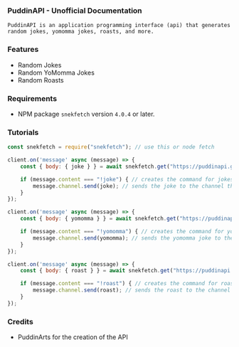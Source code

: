 ### PuddinAPI - Unofficial Documentation
`PuddinAPI is an application programming interface (api) that generates random jokes, yomomma jokes, roasts, and more.`

### Features
- Random Jokes
- Random YoMomma Jokes
- Random Roasts

### Requirements
- NPM package `snekfetch` version `4.0.4` or later.

### Tutorials
```js
const snekfetch = require("snekfetch"); // use this or node fetch

client.on('message' async (message) => {
    const { body: { joke } } = await snekfetch.get("https://puddinapi.glitch.me/api/v1/joke"); // collects the joke from the endpoint

    if (message.content === "!joke") { // creates the command for jokes
        message.channel.send(joke); // sends the joke to the channel the command was ran in
    }
});

client.on('message' async (message) => {
    const { body: { yomomma } } = await snekfetch.get("https://puddinapi.glitch.me/api/v1/yomomma"); // collects the yomomma joke from the endpoint

    if (message.content === "!yomomma") { // creates the command for yomomma jokes
        message.channel.send(yomomma); // sends the yomomma joke to the channel the command was ran in
    }
});

client.on('message' async (message) => {
    const { body: { roast } } = await snekfetch.get("https://puddinapi.glitch.me/api/v1/roast"); // collects the roast from the endpoint

    if (message.content === "!roast") { // creates the command for roasts
        message.channel.send(roast); // sends the roast to the channel the command was ran in
    }
});
```

### Credits
- PuddinArts for the creation of the API
